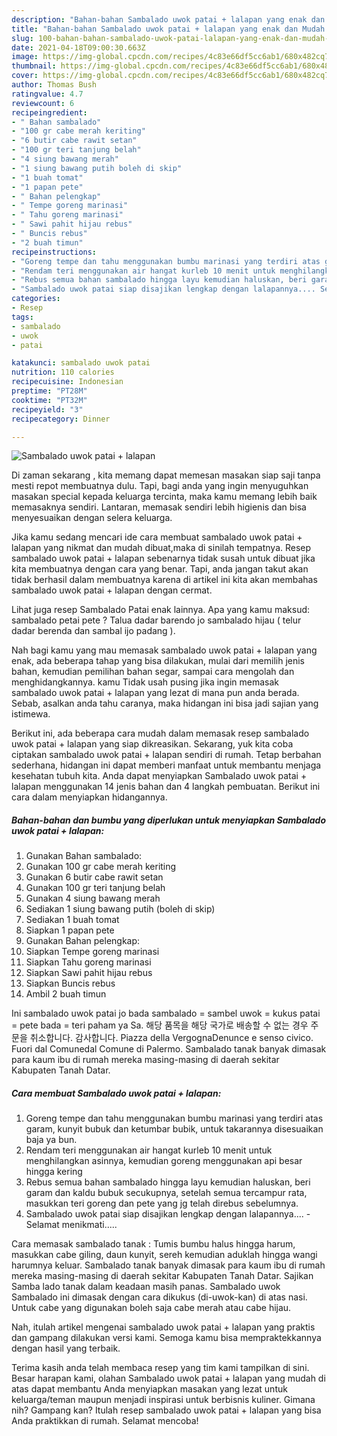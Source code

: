 ```yaml
---
description: "Bahan-bahan Sambalado uwok patai + lalapan yang enak dan Mudah Dibuat"
title: "Bahan-bahan Sambalado uwok patai + lalapan yang enak dan Mudah Dibuat"
slug: 100-bahan-bahan-sambalado-uwok-patai-lalapan-yang-enak-dan-mudah-dibuat
date: 2021-04-18T09:00:30.663Z
image: https://img-global.cpcdn.com/recipes/4c83e66df5cc6ab1/680x482cq70/sambalado-uwok-patai-lalapan-foto-resep-utama.jpg
thumbnail: https://img-global.cpcdn.com/recipes/4c83e66df5cc6ab1/680x482cq70/sambalado-uwok-patai-lalapan-foto-resep-utama.jpg
cover: https://img-global.cpcdn.com/recipes/4c83e66df5cc6ab1/680x482cq70/sambalado-uwok-patai-lalapan-foto-resep-utama.jpg
author: Thomas Bush
ratingvalue: 4.7
reviewcount: 6
recipeingredient:
- " Bahan sambalado"
- "100 gr cabe merah keriting"
- "6 butir cabe rawit setan"
- "100 gr teri tanjung belah"
- "4 siung bawang merah"
- "1 siung bawang putih boleh di skip"
- "1 buah tomat"
- "1 papan pete"
- " Bahan pelengkap"
- " Tempe goreng marinasi"
- " Tahu goreng marinasi"
- " Sawi pahit hijau rebus"
- " Buncis rebus"
- "2 buah timun"
recipeinstructions:
- "Goreng tempe dan tahu menggunakan bumbu marinasi yang terdiri atas garam, kunyit bubuk dan ketumbar bubik, untuk takarannya disesuaikan baja ya bun."
- "Rendam teri menggunakan air hangat kurleb 10 menit untuk menghilangkan asinnya, kemudian goreng menggunakan api besar hingga kering"
- "Rebus semua bahan sambalado hingga layu kemudian haluskan, beri garam dan kaldu bubuk secukupnya, setelah semua tercampur rata, masukkan teri goreng dan pete yang jg telah direbus sebelumnya."
- "Sambalado uwok patai siap disajikan lengkap dengan lalapannya.... Selamat menikmati....."
categories:
- Resep
tags:
- sambalado
- uwok
- patai

katakunci: sambalado uwok patai 
nutrition: 110 calories
recipecuisine: Indonesian
preptime: "PT28M"
cooktime: "PT32M"
recipeyield: "3"
recipecategory: Dinner

---
```



![Sambalado uwok patai + lalapan](https://img-global.cpcdn.com/recipes/4c83e66df5cc6ab1/680x482cq70/sambalado-uwok-patai-lalapan-foto-resep-utama.jpg)

Di zaman  sekarang , kita memang dapat memesan masakan siap saji tanpa mesti repot membuatnya dulu. Tapi, bagi anda yang ingin menyuguhkan masakan special kepada keluarga tercinta, maka kamu memang lebih baik memasaknya sendiri. Lantaran, memasak sendiri lebih higienis dan bisa menyesuaikan dengan selera keluarga.

Jika kamu sedang mencari ide cara membuat sambalado uwok patai + lalapan yang nikmat dan mudah dibuat,maka di sinilah tempatnya. Resep sambalado uwok patai + lalapan  sebenarnya tidak susah untuk dibuat jika kita membuatnya dengan cara yang benar. Tapi, anda jangan takut akan tidak berhasil dalam membuatnya 
karena di artikel ini kita akan membahas sambalado uwok patai + lalapan dengan cermat.  

Lihat juga resep Sambalado Patai enak lainnya. Apa yang kamu maksud: sambalado petai pete ? Talua dadar barendo jo sambalado hijau ( telur dadar berenda dan sambal ijo padang ).

Nah bagi kamu yang mau memasak sambalado uwok patai + lalapan yang enak, ada beberapa tahap yang bisa dilakukan, mulai dari memilih jenis bahan, kemudian pemilihan bahan segar, sampai cara mengolah dan menghidangkannya. kamu Tidak usah pusing jika ingin memasak sambalado uwok patai + lalapan yang lezat di mana pun anda berada. Sebab, asalkan anda  tahu caranya, maka hidangan ini bisa jadi sajian yang istimewa.

Berikut ini, ada beberapa cara mudah dalam memasak resep sambalado uwok patai + lalapan yang siap dikreasikan. Sekarang, yuk kita coba ciptakan sambalado uwok patai + lalapan sendiri di rumah. Tetap berbahan sederhana, hidangan ini dapat memberi manfaat untuk membantu menjaga kesehatan tubuh kita. Anda dapat menyiapkan Sambalado uwok patai + lalapan menggunakan 14 jenis bahan dan 4 langkah pembuatan. Berikut ini cara dalam menyiapkan hidangannya.

<!--inarticleads1-->

##### Bahan-bahan dan bumbu yang diperlukan untuk menyiapkan Sambalado uwok patai + lalapan:

1. Gunakan  Bahan sambalado:
1. Gunakan 100 gr cabe merah keriting
1. Gunakan 6 butir cabe rawit setan
1. Gunakan 100 gr teri tanjung belah
1. Gunakan 4 siung bawang merah
1. Sediakan 1 siung bawang putih (boleh di skip)
1. Sediakan 1 buah tomat
1. Siapkan 1 papan pete
1. Gunakan  Bahan pelengkap:
1. Siapkan  Tempe goreng marinasi
1. Siapkan  Tahu goreng marinasi
1. Siapkan  Sawi pahit hijau rebus
1. Siapkan  Buncis rebus
1. Ambil 2 buah timun


Ini sambalado uwok patai jo bada sambalado = sambel uwok = kukus patai = pete bada = teri paham ya Sa. 해당 품목을 해당 국가로 배송할 수 없는 경우 주문을 취소합니다. 감사합니다. Piazza della VergognaDenunce e senso civico. Fuori dal Comunedal Comune di Palermo. Sambalado tanak banyak dimasak para kaum ibu di rumah mereka masing-masing di daerah sekitar Kabupaten Tanah Datar. 

<!--inarticleads2-->

##### Cara membuat Sambalado uwok patai + lalapan:

1. Goreng tempe dan tahu menggunakan bumbu marinasi yang terdiri atas garam, kunyit bubuk dan ketumbar bubik, untuk takarannya disesuaikan baja ya bun.
1. Rendam teri menggunakan air hangat kurleb 10 menit untuk menghilangkan asinnya, kemudian goreng menggunakan api besar hingga kering
1. Rebus semua bahan sambalado hingga layu kemudian haluskan, beri garam dan kaldu bubuk secukupnya, setelah semua tercampur rata, masukkan teri goreng dan pete yang jg telah direbus sebelumnya.
1. Sambalado uwok patai siap disajikan lengkap dengan lalapannya.... - Selamat menikmati.....


Cara memasak sambalado tanak : Tumis bumbu halus hingga harum, masukkan cabe giling, daun kunyit, sereh kemudian aduklah hingga wangi harumnya keluar. Sambalado tanak banyak dimasak para kaum ibu di rumah mereka masing-masing di daerah sekitar Kabupaten Tanah Datar. Sajikan Samba lado tanak dalam keadaan masih panas. Sambalado uwok Sambalado ini dimasak dengan cara dikukus (di-uwok-kan) di atas nasi. Untuk cabe yang digunakan boleh saja cabe merah atau cabe hijau. 

Nah, itulah artikel mengenai  sambalado uwok patai + lalapan  yang praktis dan gampang dilakukan versi kami. Semoga kamu bisa mempraktekkannya dengan hasil yang terbaik. 

Terima kasih anda telah membaca resep yang tim kami tampilkan di sini. Besar harapan kami, olahan  Sambalado uwok patai + lalapan yang mudah di atas dapat membantu Anda menyiapkan masakan yang lezat untuk keluarga/teman maupun menjadi inspirasi untuk berbisnis kuliner. Gimana nih? Gampang kan? Itulah resep sambalado uwok patai + lalapan yang bisa Anda praktikkan di rumah. Selamat mencoba!

